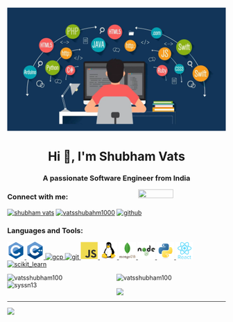 
![logo](https://github.com/vatsshubham100/vatsshubham100/blob/main/coding_background.webp)
<h1 align="center">Hi 👋, I'm Shubham Vats</h1>
<h3 align="center">A passionate Software Engineer from India</h3>
<img align="right" height=33% width =40% src="https://th.bing.com/th/id/OIG.ZrnHBWMOMmTPh5Z2zIcL?w=1024&h=1024&rs=1&pid=ImgDetMain">

<h3 align="left">Connect with me:</h3>
<p align="left">
<a href="https://www.linkedin.com/in/shubham-vats-66a26324b/" target="blank"><img align="center" src="https://raw.githubusercontent.com/rahuldkjain/github-profile-readme-generator/master/src/images/icons/Social/linked-in-alt.svg" alt="shubham vats" height="30" width="40" /></a>
<a href="https://www.instagram.com/vatsshubham1000/" target="blank"><img align="center" src="https://raw.githubusercontent.com/rahuldkjain/github-profile-readme-generator/master/src/images/icons/Social/instagram.svg" alt="vatsshubahm1000" height="30" width="40" /></a>
<a href="https://github.com/vatsshubham100" target="blank"><img align="center" src="https://raw.githubusercontent.com/rahuldkjain/github-profile-readme-generator/master/src/images/icons/Social/github.svg" alt="github" height="30" width="40" /></a>
</p>

<h3 align="left">Languages and Tools:</h3>
<a href="https://www.cprogramming.com/" target="_blank" rel="noreferrer"> <img src="https://raw.githubusercontent.com/devicons/devicon/master/icons/c/c-original.svg" alt="c" width="40" height="40"/> </a> <a href="https://www.w3schools.com/cpp/" target="_blank" rel="noreferrer"> <img src="https://raw.githubusercontent.com/devicons/devicon/master/icons/cplusplus/cplusplus-original.svg" alt="cplusplus" width="40" height="40"/> </a> <a href="https://cloud.google.com" target="_blank" rel="noreferrer"> <img src="https://www.vectorlogo.zone/logos/google_cloud/google_cloud-icon.svg" alt="gcp" width="40" height="40"/> </a> <a href="https://git-scm.com/" target="_blank" rel="noreferrer"> <img src="https://www.vectorlogo.zone/logos/git-scm/git-scm-icon.svg" alt="git" width="40" height="40"/> </a> <a href="https://developer.mozilla.org/en-US/docs/Web/JavaScript" target="_blank" rel="noreferrer"> <img src="https://raw.githubusercontent.com/devicons/devicon/master/icons/javascript/javascript-original.svg" alt="javascript" width="40" height="40"/> </a> <a href="https://www.linux.org/" target="_blank" rel="noreferrer"> <img src="https://raw.githubusercontent.com/devicons/devicon/master/icons/linux/linux-original.svg" alt="linux" width="40" height="40"/> </a> <a href="https://www.mongodb.com/" target="_blank" rel="noreferrer"> <img src="https://raw.githubusercontent.com/devicons/devicon/master/icons/mongodb/mongodb-original-wordmark.svg" alt="mongodb" width="40" height="40"/> </a> <a href="https://nodejs.org" target="_blank" rel="noreferrer"> <img src="https://raw.githubusercontent.com/devicons/devicon/master/icons/nodejs/nodejs-original-wordmark.svg" alt="nodejs" width="40" height="40"/> </a> <a href="https://www.python.org" target="_blank" rel="noreferrer"> <img src="https://raw.githubusercontent.com/devicons/devicon/master/icons/python/python-original.svg" alt="python" width="40" height="40"/> </a> <a href="https://reactjs.org/" target="_blank" rel="noreferrer"> <img src="https://raw.githubusercontent.com/devicons/devicon/master/icons/react/react-original-wordmark.svg" alt="react" width="40" height="40"/> </a> <a href="https://scikit-learn.org/" target="_blank" rel="noreferrer"> <img src="https://upload.wikimedia.org/wikipedia/commons/0/05/Scikit_learn_logo_small.svg" alt="scikit_learn" width="40" height="40"/> </a> </p>

<p align="left"><img width="50%" vertical-align="top" src="https://github-readme-stats.vercel.app/api/top-langs?username=vatsshubham100&show_icons=true&locale=en&layout=compact" alt="vatsshubham100" />
<img width="50%" align="left" src="https://github-readme-stats.vercel.app/api?username=vatsshubham100&show_icons=true&locale=en" alt="vatsshubham100" />
<img width="50%" align="left" src="https://github-readme-streak-stats.herokuapp.com/?user=vatsshubham100" alt="syssn13" /></p>


<img align="center" src='https://randommeme-five.vercel.app/' style="height: 300px width:30%;"/>

---
[![](https://visitcount.itsvg.in/api?id=abhishekch33&icon=2&color=10)](https://visitcount.itsvg.in)

